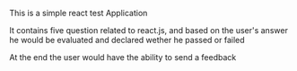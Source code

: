 This is a simple react test Application

It contains five question related to react.js, and based on the user's answer he would be evaluated and declared wether he passed or failed

At the end the user would have the ability to send a feedback